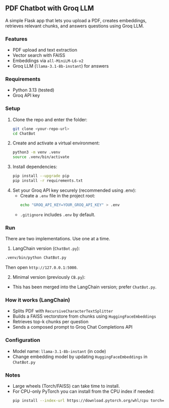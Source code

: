 ## PDF Chatbot with Groq LLM

A simple Flask app that lets you upload a PDF, creates embeddings, retrieves relevant chunks, and answers questions using Groq LLM.

### Features
- PDF upload and text extraction
- Vector search with FAISS
- Embeddings via `all-MiniLM-L6-v2`
- Groq LLM (`llama-3.1-8b-instant`) for answers

### Requirements
- Python 3.13 (tested)
- Groq API key

### Setup
1. Clone the repo and enter the folder:
   ```bash
   git clone <your-repo-url>
   cd ChatBot
   ```
2. Create and activate a virtual environment:
   ```bash
   python3 -m venv .venv
   source .venv/bin/activate
   ```
3. Install dependencies:
   ```bash
   pip install --upgrade pip
   pip install -r requirements.txt
   ```
4. Set your Groq API key securely (recommended using .env):
   - Create a `.env` file in the project root:
     ```bash
     echo "GROQ_API_KEY=YOUR_GROQ_API_KEY" > .env
     ```
   - `.gitignore` includes `.env` by default.

### Run
There are two implementations. Use one at a time.

1) LangChain version (`ChatBot.py`):
```bash
.venv/bin/python ChatBot.py
```
Then open `http://127.0.0.1:5000`.

2) Minimal version (previously `CB.py`):
- This has been merged into the LangChain version; prefer `ChatBot.py`.

### How it works (LangChain)
- Splits PDF with `RecursiveCharacterTextSplitter`
- Builds a FAISS vectorstore from chunks using `HuggingFaceEmbeddings`
- Retrieves top-k chunks per question
- Sends a composed prompt to Groq Chat Completions API

### Configuration
- Model name: `llama-3.1-8b-instant` (in code)
- Change embedding model by updating `HuggingFaceEmbeddings` in `ChatBot.py`

### Notes
- Large wheels (Torch/FAISS) can take time to install.
- For CPU-only PyTorch you can install from the CPU index if needed:
  ```bash
  pip install --index-url https://download.pytorch.org/whl/cpu torch==2.8.0
  ```




